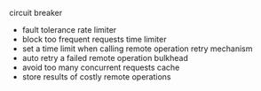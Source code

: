 circuit breaker
- fault tolerance
rate limiter
- block too frequent requests
time limiter
- set a time limit when calling remote operation
retry mechanism
- auto retry a failed remote operation
bulkhead
- avoid too many concurrent requests
cache
- store results of costly remote operations